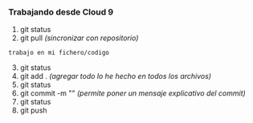 ### Trabajando desde Cloud 9

1. git status
2. git pull _(sincronizar con repositorio)_

```
trabajo en mi fichero/codigo
```

3. git status
4. git add . _(agregar todo lo he hecho en todos los archivos)_
5. git status
6. git commit -m "" _(permite poner un mensaje explicativo del commit)_
7. git status
8. git push

